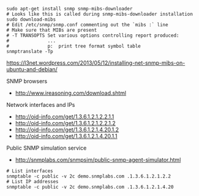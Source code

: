 ```shell
sudo apt-get install snmp snmp-mibs-downloader
# Looks like this is called during snmp-mibs-downloader installation
sudo download-mibs
# Edit /etc/snmp/snmp.conf commenting out the `mibs :` line
# Make sure that MIBs are present
# -T TRANSOPTS Set various options controlling report produced:
#              ...
#              p:  print tree format symbol table
snmptranslate -Tp
```
https://l3net.wordpress.com/2013/05/12/installing-net-snmp-mibs-on-ubuntu-and-debian/

SNMP browsers
* http://www.ireasoning.com/download.shtml

Network interfaces and IPs
* http://oid-info.com/get/1.3.6.1.2.1.2.2.1.1
* http://oid-info.com/get/1.3.6.1.2.1.2.2.1.2
* http://oid-info.com/get/1.3.6.1.2.1.4.20.1.2
* http://oid-info.com/get/1.3.6.1.2.1.4.20.1.1

Public SNMP simulation service
* http://snmplabs.com/snmpsim/public-snmp-agent-simulator.html

```shell
# List interfaces
snmptable -c public -v 2c demo.snmplabs.com .1.3.6.1.2.1.2.2
# List IP addresses
snmptable -c public -v 2c demo.snmplabs.com .1.3.6.1.2.1.4.20
```
